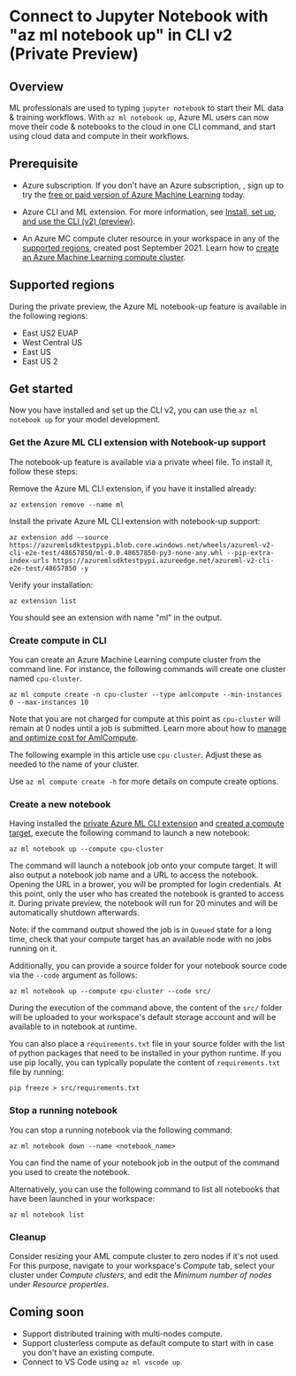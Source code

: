 # Connect to Jupyter Notebook with "az ml notebook up" in CLI v2 (Private Preview)

## Overview 

ML professionals are used to typing `jupyter notebook` to start their ML data & training workflows.  With `az ml notebook up`, Azure ML users can now move their code & notebooks to the cloud in one CLI command, and start using cloud data and compute in their workflows. 

## Prerequisite 

* Azure subscription. If you don't have an Azure subscription, , sign up to try the [free or paid version of Azure Machine Learning](https://azure.microsoft.com/free/) today.

* Azure CLI and ML extension. For more information, see [Install, set up, and use the CLI (v2) (preview)](how-to-configure-cli.md). 

* An Azure MC compute cluter resource in your workspace in any of the [supported regions](#supported-regions), created post September 2021. Learn how to [create an Azure Machine Learning compute cluster](https://docs.microsoft.com/azure/machine-learning/how-to-create-attach-compute-cluster?tabs=python). 

## Supported regions

During the private preview, the Azure ML notebook-up feature is available in the following regions:

* East US2 EUAP
* West Central US
* East US
* East US 2

## Get started 

Now you have installed and set up the CLI v2, you can use the `az ml notebook up` for your model development. 

### Get the Azure ML CLI extension with Notebook-up support

The notebook-up feature is available via a private wheel file. To install it, follow these steps:

Remove the Azure ML CLI extension, if you have it installed already:
```shell
az extension remove --name ml
```

Install the private Azure ML CLI extension with notebook-up support:
```shell
az extension add --source https://azuremlsdktestpypi.blob.core.windows.net/wheels/azureml-v2-cli-e2e-test/48657850/ml-0.0.48657850-py3-none-any.whl --pip-extra-index-urls https://azuremlsdktestpypi.azureedge.net/azureml-v2-cli-e2e-test/48657850 -y
```

Verify your installation:
```shell
az extension list
```
You should see an extension with name "ml" in the output.


### Create compute in CLI

You can create an Azure Machine Learning compute cluster from the command line. For instance, the following commands will create one cluster named `cpu-cluster`.
```dotnetcli
az ml compute create -n cpu-cluster --type amlcompute --min-instances 0 --max-instances 10 
```
Note that you are not charged for compute at this point as `cpu-cluster` will remain at 0 nodes until a job is submitted. Learn more about how to [manage and optimize cost for AmlCompute](how-to-manage-optimize-cost.md#use-azure-machine-learning-compute-cluster-amlcompute).

The following example in this article use `cpu-cluster`. Adjust these as needed to the name of your cluster.

Use `az ml compute create -h` for more details on compute create options.

### Create a new notebook 

Having installed the [private Azure ML CLI extension](#Get-the-azure-ml-cli-extension-with-notebook-up-support) and [created a compute target](#create-compute-in-cli), execute the following command to launch a new notebook:
```shell
az ml notebook up --compute cpu-cluster
```

The command will launch a notebook job onto your compute target. It will also output a notebook job name and a URL to access the notebook. Opening the URL in a brower, you will be prompted for login credentials. At this point, only the user who has created the notebook is granted to access it. During private preview, the notebook will run for 20 minutes and will be automatically shutdown afterwards.

Note: if the command output showed the job is in `Queued` state for a long time, check that your compute target has an available node with no jobs running on it.

Additionally, you can provide a source folder for your notebook source code via the `--code` argument as follows:
```shell
az ml notebook up --compute cpu-cluster --code src/
```

During the execution of the command above, the content of the `src/` folder will be uploaded to your workspace's default storage account and will be available to in notebook at runtime.

You can also place a `requirements.txt` file in your source folder with the list of python packages that need to be installed in your python runtime. If you use pip locally, you can typically populate the content of `requirements.txt` file by running:
```shell
pip freeze > src/requirements.txt
```


### Stop a running notebook

You can stop a running notebook via the following command:

```shell
az ml notebook down --name <notebook_name>
```

You can find the name of your notebook job in the output of the command you used to create the notebook.

Alternatively, you can use the following command to list all notebooks that have been launched in your workspace:

```shell
az ml notebook list
```

### Cleanup

Consider resizing your AML compute cluster to zero nodes if it's not used. For this purpose, navigate to your workspace's *Compute* tab, select your cluster under *Compute clusters*, and edit the *Minimum number of nodes* under *Resource properties*.


## Coming soon

* Support distributed training with multi-nodes compute.
* Support clusterless compute as default compute to start with in case you don't have an existing compute. 
* Connect to VS Code using `az ml vscode up`. 
